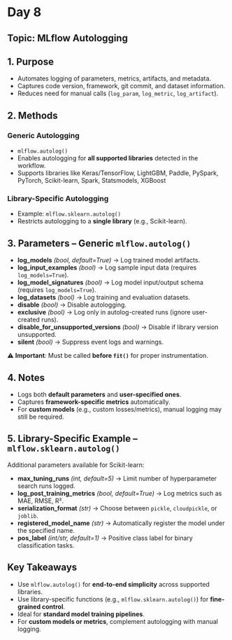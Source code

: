 # Day 8

## Topic: MLflow Autologging

## 1. Purpose

* Automates logging of parameters, metrics, artifacts, and metadata.
* Captures code version, framework, git commit, and dataset information.
* Reduces need for manual calls (`log_param`, `log_metric`, `log_artifact`).


## 2. Methods

### Generic Autologging

* `mlflow.autolog()`
* Enables autologging for **all supported libraries** detected in the workflow.
* Supports libraries like Keras/TensorFlow, LightGBM, Paddle, PySpark, PyTorch, Scikit-learn, Spark, Statsmodels, XGBoost

### Library-Specific Autologging

* Example: `mlflow.sklearn.autolog()`
* Restricts autologging to a **single library** (e.g., Scikit-learn).


## 3. Parameters – Generic `mlflow.autolog()`

* **log\_models** *(bool, default=True)* → Log trained model artifacts.
* **log\_input\_examples** *(bool)* → Log sample input data (requires `log_models=True`).
* **log\_model\_signatures** *(bool)* → Log model input/output schema (requires `log_models=True`).
* **log\_datasets** *(bool)* → Log training and evaluation datasets.
* **disable** *(bool)* → Disable autologging.
* **exclusive** *(bool)* → Log only in autolog-created runs (ignore user-created runs).
* **disable\_for\_unsupported\_versions** *(bool)* → Disable if library version unsupported.
* **silent** *(bool)* → Suppress event logs and warnings.

⚠️ **Important**: Must be called **before `fit()`** for proper instrumentation.


## 4. Notes

* Logs both **default parameters** and **user-specified ones**.
* Captures **framework-specific metrics** automatically.
* For **custom models** (e.g., custom losses/metrics), manual logging may still be required.


## 5. Library-Specific Example – `mlflow.sklearn.autolog()`

Additional parameters available for Scikit-learn:

* **max\_tuning\_runs** *(int, default=5)* → Limit number of hyperparameter search runs logged.
* **log\_post\_training\_metrics** *(bool, default=True)* → Log metrics such as MAE, RMSE, R².
* **serialization\_format** *(str)* → Choose between `pickle`, `cloudpickle`, or `joblib`.
* **registered\_model\_name** *(str)* → Automatically register the model under the specified name.
* **pos\_label** *(int/str, default=1)* → Positive class label for binary classification tasks.


## Key Takeaways

* Use `mlflow.autolog()` for **end-to-end simplicity** across supported libraries.
* Use library-specific functions (e.g., `mlflow.sklearn.autolog()`) for **fine-grained control**.
* Ideal for **standard model training pipelines**.
* For **custom models or metrics**, complement autologging with manual logging.
